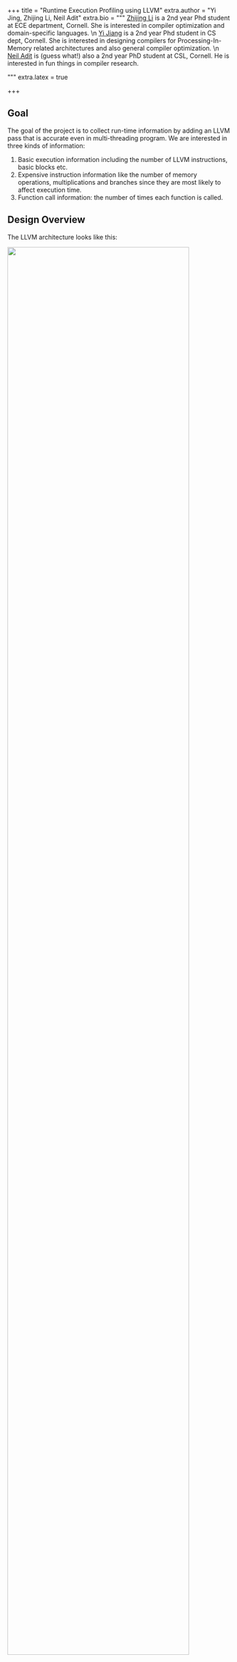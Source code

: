 +++
title = "Runtime Execution Profiling using LLVM"
extra.author = "Yi Jing, Zhijing Li, Neil Adit"
extra.bio = """
[Zhijing Li](https://tissue3.github.io/) is a 2nd year Phd student at ECE department, Cornell. She is interested in compiler optimization and domain-specific languages. \n
[Yi Jiang](http://www.cs.cornell.edu/~yijiang/) is a 2nd year Phd student in CS dept, Cornell. She is interested in designing compilers for Processing-In-Memory related architectures and also general compiler optimization. \n
[Neil Adit](http://www.neiladit.com) is (guess what!) also a 2nd year PhD student at CSL, Cornell. He is interested in fun things in compiler research.

"""
extra.latex = true

+++



## Goal

The goal of the project is to collect run-time information by adding an LLVM pass that is accurate even in multi-threading program. We are interested in three kinds of information: 

1. Basic execution information including the number of LLVM instructions, basic blocks etc.
2. Expensive instruction information like the number of memory operations, multiplications and branches since they are most likely to affect execution time.
3. Function call information: the number of times each function is called.



## Design Overview

The LLVM architecture looks like this:

<img src="llvm.jpg" style="width: 90%">



"IR" stands for *intermediate language*. We only need to add one pass that changes the existing IR program to another IR program (program which includes the desired properties like profiling information), following instructions to add an LLVM pass in our instructor, [Adrian](<https://www.cs.cornell.edu/~asampson/>)'s [blog post](<https://www.cs.cornell.edu/~asampson/blog/llvm.html>). We also took help from the Github repo [atomicCounter](<https://github.com/pranith/AtomicCounter/blob/master/AtomicCountPass/AtomicCount.cpp>) where the increments to the atomic global counter variables are atomic updates. In our project, we don't profile atomic operations but use atomic updates to global variables.

We start from [ModulePass](<http://llvm.org/docs/WritingAnLLVMPass.html#the-modulepass-class>) and then access functions inside a Module, BasicBlocks per function and instructions per BasicBlock to obtain all information. At the beginning and ending of each module, we also call a custom method `initialize` to create global variables in IR  and `finalize` to print global variables. The structure of our profiling pass looks like this:

```c++
  struct SkeletonPass : public ModulePass {
    static char ID;
    SkeletonPass() : ModulePass(ID) {}
      
    virtual bool runOnModule(Module &M); //when there is a Module
    virtual bool runOnFunction(Function &F, Module &M); //called by runOnModule
    virtual bool runOnBasicBlock(BasicBlock &BB, Module &M); // called by runOnFunction
      
    bool initialize(Module &M); //create global variable
    bool finialize(Module &M); //print global variable
      
    void createInstr(BasicBlock &bb, Constant *counter_ptr, int num);
      
    vector<string> atomicCounter; //keep global variable names for profiling. e.g. instr counter
  };
```



## Implementation

### Basic Execution Information

In the `initialize` method, we create global variable `llvmInstrAtomicCounter` and `basicBlockAtomicCounter` with [GlobalVariable](<https://llvm.org/doxygen/classllvm_1_1GlobalVariable.html#a3ef813d6bda7e49e31cb6bf239c4e264>) constructor.

```c++
new GlobalVariable(M, I64Ty, false, GlobalValue::CommonLinkage, ConstantInt::get(I64Ty, 0), atomicCounter[i]);
```

 Then in `runOnBasicBlock`, we obtain a pointer to the global variable names with [`getOrInsertGlobal`](<https://llvm.org/doxygen/classllvm_1_1Module.html#abd8f7242df6ecb10f429c4d39403c334>) method. After getting the instruction number in each block, we create atomic addition with [`AtomicRMWInst`](<https://llvm.org/doxygen/classllvm_1_1AtomicRMWInst.html#abf7e0649c7f272cc49165e579be010a5>) constructor. 

Finally, in the `finalize` method, we print the profiling results with global variable names and the corresponding values at the end of `main` block before `return`:

- We create `printf` FunctionCallee with [`getOrInsertFunction`](<https://llvm.org/doxygen/classllvm_1_1Module.html#a5310b7bb84192372c55cbc66cd975c59>)) method. 
- We insert [`CreateGlobalStringPtr`](<https://llvm.org/doxygen/classllvm_1_1IRBuilder.html#aa87594a9d1f908486410d8fa9bea9c1f>) method to create pointer pointing to string we would like print.  
- Then we obtained the value of corresponding strings with the [`loadInst`](<https://llvm.org/doxygen/classllvm_1_1LoadInst.html>) method. 
- The last step is to create the function call with [`Create`](<https://llvm.org/doxygen/classllvm_1_1CallInst.html#a850d8262cd900958b3153c4aa080b2bb>). 

The complete code is post in [Neil's Github repo](<https://github.com/neiladit/llvm_profiling/blob/master/skeleton/Skeleton.cpp>). 

### Expensive Operations Information

This part follows the same flow as basic execution information except we need to distinguish the instruction type and increment corresponding counter on a block basis. Therefore in each `runOnBasicBlock` method, we need the following lines:

```c++
for (auto it = bb.begin(); it != bb.end(); it++) {
	switch (it->getOpcode()) {
        case Instruction::Mul:// multiplication
            mul_instr++;
            continue;
        case Instruction::Br:// branch
            br_instr++;
            continue;
        case Instruction::Store:// store
        case Instruction::Load:// load
            mem_instr++;
            continue;
        default:
            break;
    }
}
```

### Function calls

We profile the number of times each function was called in the program. This is done by first initializing global variables corresponding to all the functions in the program to zero. This is done statically by iterating over a function list in the module given by `getFunctionList()`. This returns all the functions called in the program including the ones that were included from C libraries like `printf` or `scanf`. 

```c
auto &functionList = M.getFunctionList(); // gets the list of functions
for (auto &function : functionList) { //iterates over the list
    Value *atomic_counter = new GlobalVariable(M, I64Ty, false, GlobalValue::CommonLinkage, ConstantInt::get(I64Ty, 0),  function.getName()+".glob"); // create a global variable, name it based on the function name
} 

```

Next we want to insert atomic counters at the start of each function definition. This ensures that irrespective of multiple return points in the function we can always increment the counter for it at the beginning. We start with the entry basic block in the function which is given by the iterator `F.begin()`.  To insert it at the top of the basic block we use `getFirstNonPHI()` which returns the first instruction that is not a PHI node. We insert an atomic add instruction similar to other profiling instructions. 






## Hardest Parts

1. For people who are new to LLVM, instructions are hard to find and follow. Searching on Google can help if you know what you're looking for. It's difficult to get helpful information unless your search is confined to existing functions. Even though LLVM documentation is pretty exhaustive, it has too many functions to go through and the lack of examples can be off putting. Tutorials and existing backbone codes on Github can be really handy in these scenarios, which we took advantage of. It not only helped us implement specific functions like `printf` but also establish a structure to our IR pass. 
2. String manipulations: I am not sure if this is the right term to use, but LLVM seems to have 2 string types - Twine and StringRef. `getName` on a function returns a StringRef. In order to make a custom name I perform `F.getName()+"name"` which returns a Twine. But the function `getGlobalVariable` only accepts StringRef. Twine has a function `str` which can be used to convert it into string. Even though this is a straightforward solution, it ended up taking time to figure out the problem and looking into the documentation of these classes.
3. Setting up and running benchmarks: "It's all fun and games until you run your IR pass on real programs" - anonymous. We faced issues setting up benchmarks like PARSEC on Mac. Embench had multiple source files to compile which ran into trouble partly due to our IR pass not being thoughtfully written. We were defining global variables in all the files irrespective of it being a function/utility file or the main source file. We ended up using [Phoenix](https://github.com/kozyraki/phoenix) which worked well on Linux but was not meant for Mac. Hence for doing our LLVM pass, we had to install and update libraries on Linux machines.



## Evaluation and results

### Gcov profiling tool

To validate and benchmark our profiling results, we use `gcov` testing tool which can be used as a profiler to give performance statistics. We first compile the code using gcc flags required for `gcov` : `gcc -fprofile-arcs -ftest-coverage foo.c` . Now we run `gcov` with relevant flags to give us statistics to compare with our profiler:
```
gcov -b -c -f foo.c
```
We ran the [Phoenix](https://github.com/kozyraki/phoenix) benchmark suite and used `gcov` to profile statistics of function calls. The makefile initially had optimization flag -O3 but this might lead to incorrect numbers of function calls due to optimizations, so we compile without any flags. We picked `Kmeans` arbitrarily to demonstrate a detailed example of our profiling tool below:

#### Kmeans

Sequential execution without optimization flags yields the following output for function calls by `gcov`:

```
main: 1
dump_matrix: 1
calc_means: 23
find_clusters: 23
add_to_sum: 23000
get_sq_dist: 230000
generate_points: 2
parse_args: 1
```
We only list the function calls from the profiling tool `gcov` for sanity check. Our profiling pass also outputs other instruction statistics. The output generated by our profiling pass is listed down below:

```
llvmInstrAtomicCounter: 40091156
basicBlockAtomicCounter: 5019598
mulAtomicCounter: 691267
memOpAtomicCounter: 20250888
branchAtomicCounter: 4766547

parse_args: 1
generate_points: 2
add_to_sum: 23000
find_clusters: 23
get_sq_dist: 230000
calc_means: 23
dump_matrix: 1
main: 1
```

The numbers match with `gcov`. We compile the results for all benchmarks below.

### Results

The following results are for sequential execution of the benchmarks. We have reported the instruction counts in the following table:

| Benchmark | LLVM instruction count |basic block count | multiplication count | memory operation count | branch operation count|
| -------------- | :------------------------: | :------------------: | :--------------------: | :---------------------------: | :------------------------: |
| Histogram | 1707337893 |  104532503 | 0 | 871090234 | 104532501 |
| Kmeans | 40091156 |  5019598 | 691267 | 20250888 | 4766547 |
| Linear regression | 2244735757 |  86335992 | 86335983 | 1093589204 | 86335991 |
| PCA | 35388 |  3461 | 573 | 17975 | 3454 |
| String match | 3652012341 |  454936402 | 0 | 1575281754 | 443891533 |
| Word Count | 1148215642 |  213577613 | 46026 | 512924102 | 199431461 |

Function counts for the benchmarks are listed below (they have been matched with `gcov`s output as well):

Histogram:
```
test_endianess: 1
main: 1
```

Kmeans:
```
parse_args: 1
generate_points: 2
add_to_sum: 23000
find_clusters: 23
get_sq_dist: 230000
calc_means: 23
dump_matrix: 1
main: 1
```

Linear Regression:
```
main: 1
```

PCA:
```
parse_args: 1
dump_points: 2
generate_points: 1
calc_mean: 8
calc_cov: 8
main: 1
```

String match:
```
getnextline: 5522432
compute_hashes: 5522435
string_match: 1
main: 1
```

Word Count:
```
wordcount_cmp: 579521
wordcount_splitter: 1
wordcount_getword: 1
wordcount_addword: 1513425
dobsearch: 1513425
main: 1
```

### Pthread execution

We also ran `kmeans` using pthreads on `8` threads. We can see that some of the function calls in the output are scaled by 8 in both `gcov`  and our profiling pass. Matching results also show that atomic counters were successfully implemented.

`gcov` output:

```
main: 1
calc_means: 184
find_clusters: 184
add_to_sum: 23000
get_sq_dist: 230000
generate_points: 2
parse_args: 1
dump_points: 1
```
Our profiling output:

```
llvmInstrAtomicCounter: 40125466
basicBlockAtomicCounter: 5023832
mulAtomicCounter: 691429
memOpAtomicCounter: 20266988
branchAtomicCounter: 4770459

dump_points: 1
parse_args: 1
generate_points: 2
add_to_sum: 23000
find_clusters: 184
get_sq_dist: 230000
calc_means: 184
main: 1
```


